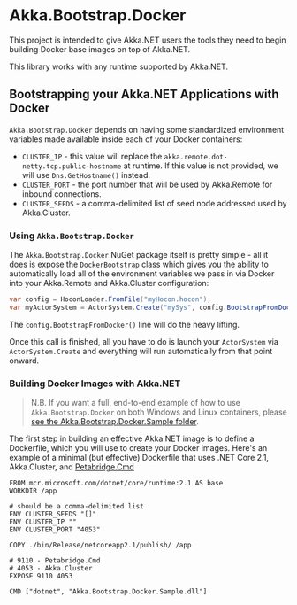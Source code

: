 # Akka.Bootstrap.Docker

This project is intended to give Akka.NET users the tools they need to begin building Docker base images on top of Akka.NET.

This library works with any runtime supported by Akka.NET.

## Bootstrapping your Akka.NET Applications with Docker
`Akka.Bootstrap.Docker` depends on having some standardized environment variables made available inside each of your Docker containers:

* `CLUSTER_IP` - this value will replace the `akka.remote.dot-netty.tcp.public-hostname` at runtime. If this value is not provided, we will use `Dns.GetHostname()` instead.
* `CLUSTER_PORT` - the port number that will be used by Akka.Remote for inbound connections.
* `CLUSTER_SEEDS` - a comma-delimited list of seed node addressed used by Akka.Cluster.

### Using `Akka.Bootstrap.Docker`
The `Akka.Bootstrap.Docker` NuGet package itself is pretty simple - all it does is expose the `DockerBootstrap` class which gives you the ability to automatically load all of the environment variables we pass in via Docker into your Akka.Remote and Akka.Cluster configuration:

```csharp
var config = HoconLoader.FromFile("myHocon.hocon");
var myActorSystem = ActorSystem.Create("mySys", config.BootstrapFromDocker());
```

The `config.BootstrapFromDocker()` line will do the heavy lifting.

Once this call is finished, all you have to do is launch your `ActorSystem` via `ActorSystem.Create` and everything will run automatically from that point onward.

### Building Docker Images with Akka.NET

> N.B. If you want a full, end-to-end example of how to use `Akka.Bootstrap.Docker` on both Windows and Linux containers, please [see the Akka.Bootstrap.Docker.Sample folder](../Akka.Bootstrap.Docker.Sample).

The first step in building an effective Akka.NET image is to define a Dockerfile, which you will use to create your Docker images. Here's an example of a minimal (but effective) Dockerfile that uses .NET Core 2.1, Akka.Cluster, and [Petabridge.Cmd](https://cmd.petabridge.com/) 

```
FROM mcr.microsoft.com/dotnet/core/runtime:2.1 AS base
WORKDIR /app

# should be a comma-delimited list
ENV CLUSTER_SEEDS "[]"
ENV CLUSTER_IP ""
ENV CLUSTER_PORT "4053"

COPY ./bin/Release/netcoreapp2.1/publish/ /app

# 9110 - Petabridge.Cmd
# 4053 - Akka.Cluster
EXPOSE 9110 4053

CMD ["dotnet", "Akka.Bootstrap.Docker.Sample.dll"]
```
